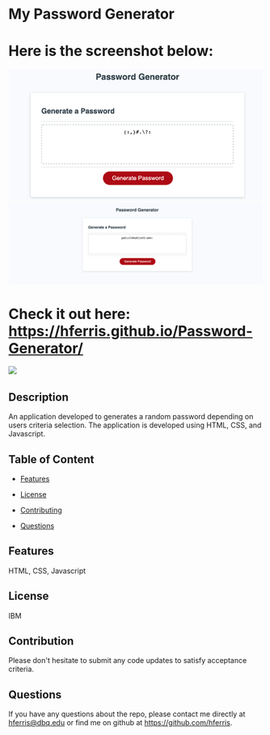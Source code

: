 # My Password Generator 
# Here is the screenshot below: 
![Alt text](./assets/imgs/screen-shot.png?raw=true "Screenshot")
![Alt text](./assets/imgs/screen-shot2.png?raw=true "Screenshot")
# Check it out here: https://hferris.github.io/Password-Generator/

<img src="https://img.shields.io/badge/License-IPL%201.0-blue.svg"></img>

## Description
 An application developed to generates a random password depending on users criteria selection. The application is developed using HTML, CSS, and Javascript. 

## Table of Content

* [Features](#features)

* [License​](#license)

* [Contributing​](#contribution)

* [Questions](#questions)

## Features
HTML, CSS, Javascript

## License
IBM

## Contribution
Please don't hesitate to submit any code updates to satisfy acceptance criteria.

## Questions
 If you have any questions about the repo, please contact me directly at hferris@dbq.edu or find me on github at https://github.com/hferris.
